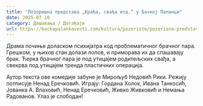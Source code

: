 ```yaml
---
title: "Позоришна представа „Крађа, свађа итд.“ у Бачкој Паланци"
date: 2025-07-10
category: Дешавања / Догађаји
url: https://backapalankavesti.com/kultura/pozoriste/pozorisna-predstava-kradja-svadja-itd-u-backoj-palanci/
---
```


Драма почиње доласком психијатра код проблематичног брачног пара. Грешком, у њихов стан долази лопов, и приморава их да спашавају брак. Ћерка брачног пара је под утицајем родитељских свађа, а свекрва под утицајем тренда пластичних операција.

Аутор текста ове комедије забуне је Мирољуб Недовић Рики. Режију потписује Ненад Еречковић. Играју: Гордана Холок, Ивана Танкосић, Јованка А. Влаховић, Ненад Еречковић, Живко Живковић и Немања Радованов. Улаз је слободан!
